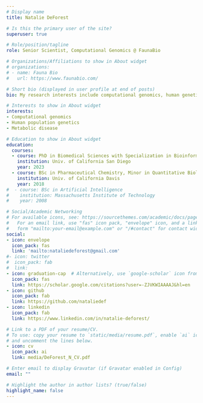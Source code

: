 ```yaml
---
# Display name
title: Natalie DeForest

# Is this the primary user of the site?
superuser: true

# Role/position/tagline
role: Senior Scientist, Computational Genomics @ FaunaBio

# Organizations/Affiliations to show in About widget
# organizations:
# - name: Fauna Bio
#   url: https://www.faunabio.com/

# Short bio (displayed in user profile at end of posts)
bio: My research interests include computational genomics, human genetics, and metabolic disease.

# Interests to show in About widget
interests:
- Computational genomics
- Human population genetics
- Metabolic disease

# Education to show in About widget
education:
  courses:
  - course: PhD in Biomedical Sciences with Specialization in Bioinformatics
    institution: Univ. of California San Diego
    year: 2023
  - course: BSc in Pharmaceutical Chemistry, Minor in Quantitative Biology & Bioinformatics, summa cum laude
    institution: Univ. of California Davis
    year: 2018
#  - course: BSc in Artificial Intelligence
#    institution: Massachusetts Institute of Technology
#    year: 2008

# Social/Academic Networking
# For available icons, see: https://sourcethemes.com/academic/docs/page-builder/#icons
#   For an email link, use "fas" icon pack, "envelope" icon, and a link in the
#   form "mailto:your-email@example.com" or "/#contact" for contact widget.
social:
- icon: envelope
  icon_pack: fas
  link: 'mailto:nataliedeforest@gmail.com'
#- icon: twitter
#  icon_pack: fab
#  link: 
- icon: graduation-cap  # Alternatively, use `google-scholar` icon from `ai` icon pack
  icon_pack: fas
  link: https://scholar.google.com/citations?user=-ZJVKWIAAAAJ&hl=en
- icon: github
  icon_pack: fab
  link: https://github.com/nataliedef
- icon: linkedin
  icon_pack: fab
  link: https://www.linkedin.com/in/natalie-deforest/

# Link to a PDF of your resume/CV.
# To use: copy your resume to `static/media/resume.pdf`, enable `ai` icons in `params.toml`, 
# and uncomment the lines below.
- icon: cv
  icon_pack: ai
  link: media/DeForest_N_CV.pdf

# Enter email to display Gravatar (if Gravatar enabled in Config)
email: ""

# Highlight the author in author lists? (true/false)
highlight_name: false
---
```


<!-- I am a Biomedical Sciences / Bioinformatics PhD Candidate at University of California (UC) San Diego. My research integrates high-throughput genomic screens and large-scale human genetic datasets to identify and evaluate novel therapeutic targets for prevalent metabolic disorders such as type 2 diabetes and cardiovascular disease.  -->

<!-- {{< icon name="download" pack="fas" >}} Download my {{< staticref "media/demo_resume.pdf" "newtab" >}}resumé{{< /staticref >}}.""" -->
